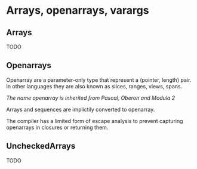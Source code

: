 # Arrays, openarrays, varargs

## Arrays

TODO

## Openarrays

Openarray are a parameter-only type that represent a (pointer, length) pair.
In other languages they are also known as slices, ranges, views, spans.

_The name openarray is inherited from Pascal, Oberon and Modula 2_

Arrays and sequences are implictily converted to openarray.

The compiler has a limited form of escape analysis to prevent capturing openarrays in closures
or returning them.

## UncheckedArrays

TODO
